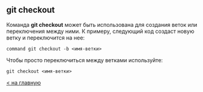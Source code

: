 ## git checkout

Команда **git checkout** может быть использована для создания веток или переключения между ними. К примеру, следующий код создаст новую ветку и переключится на нее:
```
command git checkout -b <имя-ветки>
```
Чтобы просто переключиться между ветками используйте:
```
git checkout <имя-ветки>
```
[< на главную](./readme.md)